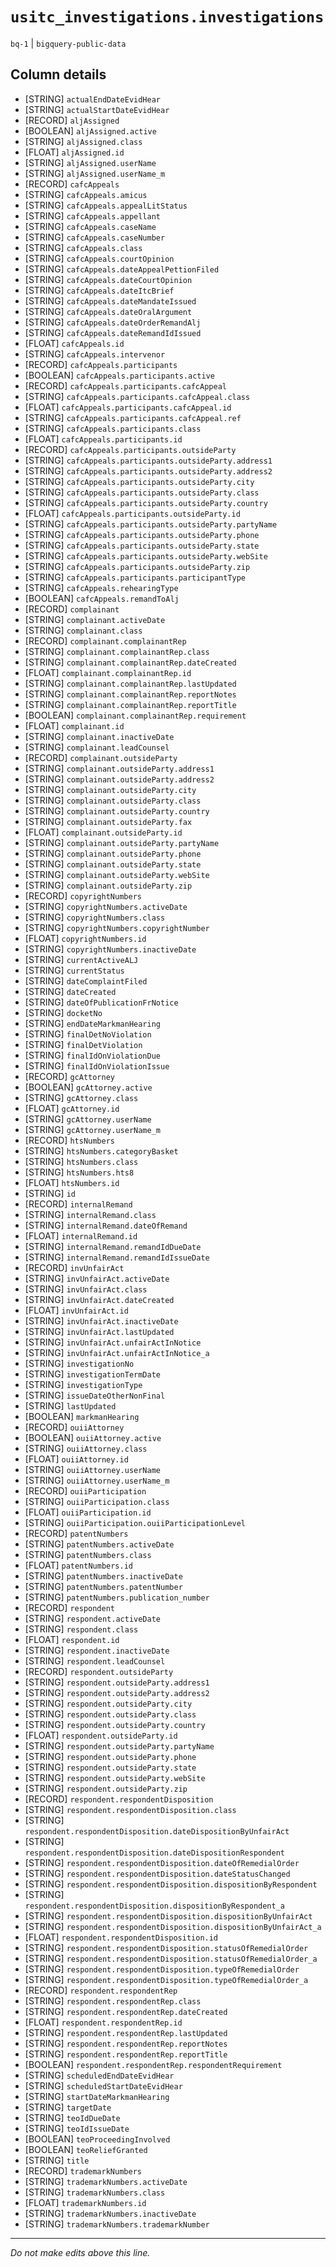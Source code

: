 # `usitc_investigations.investigations`
`bq-1` | `bigquery-public-data`

## Column details
* [STRING]    `actualEndDateEvidHear`
* [STRING]    `actualStartDateEvidHear`
* [RECORD]    `aljAssigned`
* [BOOLEAN]   `aljAssigned.active`
* [STRING]    `aljAssigned.class`
* [FLOAT]     `aljAssigned.id`
* [STRING]    `aljAssigned.userName`
* [STRING]    `aljAssigned.userName_m`
* [RECORD]    `cafcAppeals`
* [STRING]    `cafcAppeals.amicus`
* [STRING]    `cafcAppeals.appealLitStatus`
* [STRING]    `cafcAppeals.appellant`
* [STRING]    `cafcAppeals.caseName`
* [STRING]    `cafcAppeals.caseNumber`
* [STRING]    `cafcAppeals.class`
* [STRING]    `cafcAppeals.courtOpinion`
* [STRING]    `cafcAppeals.dateAppealPettionFiled`
* [STRING]    `cafcAppeals.dateCourtOpinion`
* [STRING]    `cafcAppeals.dateItcBrief`
* [STRING]    `cafcAppeals.dateMandateIssued`
* [STRING]    `cafcAppeals.dateOralArgument`
* [STRING]    `cafcAppeals.dateOrderRemandAlj`
* [STRING]    `cafcAppeals.dateRemandIdIssued`
* [FLOAT]     `cafcAppeals.id`
* [STRING]    `cafcAppeals.intervenor`
* [RECORD]    `cafcAppeals.participants`
* [BOOLEAN]   `cafcAppeals.participants.active`
* [RECORD]    `cafcAppeals.participants.cafcAppeal`
* [STRING]    `cafcAppeals.participants.cafcAppeal.class`
* [FLOAT]     `cafcAppeals.participants.cafcAppeal.id`
* [STRING]    `cafcAppeals.participants.cafcAppeal.ref`
* [STRING]    `cafcAppeals.participants.class`
* [FLOAT]     `cafcAppeals.participants.id`
* [RECORD]    `cafcAppeals.participants.outsideParty`
* [STRING]    `cafcAppeals.participants.outsideParty.address1`
* [STRING]    `cafcAppeals.participants.outsideParty.address2`
* [STRING]    `cafcAppeals.participants.outsideParty.city`
* [STRING]    `cafcAppeals.participants.outsideParty.class`
* [STRING]    `cafcAppeals.participants.outsideParty.country`
* [FLOAT]     `cafcAppeals.participants.outsideParty.id`
* [STRING]    `cafcAppeals.participants.outsideParty.partyName`
* [STRING]    `cafcAppeals.participants.outsideParty.phone`
* [STRING]    `cafcAppeals.participants.outsideParty.state`
* [STRING]    `cafcAppeals.participants.outsideParty.webSite`
* [STRING]    `cafcAppeals.participants.outsideParty.zip`
* [STRING]    `cafcAppeals.participants.participantType`
* [STRING]    `cafcAppeals.rehearingType`
* [BOOLEAN]   `cafcAppeals.remandToAlj`
* [RECORD]    `complainant`
* [STRING]    `complainant.activeDate`
* [STRING]    `complainant.class`
* [RECORD]    `complainant.complainantRep`
* [STRING]    `complainant.complainantRep.class`
* [STRING]    `complainant.complainantRep.dateCreated`
* [FLOAT]     `complainant.complainantRep.id`
* [STRING]    `complainant.complainantRep.lastUpdated`
* [STRING]    `complainant.complainantRep.reportNotes`
* [STRING]    `complainant.complainantRep.reportTitle`
* [BOOLEAN]   `complainant.complainantRep.requirement`
* [FLOAT]     `complainant.id`
* [STRING]    `complainant.inactiveDate`
* [STRING]    `complainant.leadCounsel`
* [RECORD]    `complainant.outsideParty`
* [STRING]    `complainant.outsideParty.address1`
* [STRING]    `complainant.outsideParty.address2`
* [STRING]    `complainant.outsideParty.city`
* [STRING]    `complainant.outsideParty.class`
* [STRING]    `complainant.outsideParty.country`
* [STRING]    `complainant.outsideParty.fax`
* [FLOAT]     `complainant.outsideParty.id`
* [STRING]    `complainant.outsideParty.partyName`
* [STRING]    `complainant.outsideParty.phone`
* [STRING]    `complainant.outsideParty.state`
* [STRING]    `complainant.outsideParty.webSite`
* [STRING]    `complainant.outsideParty.zip`
* [RECORD]    `copyrightNumbers`
* [STRING]    `copyrightNumbers.activeDate`
* [STRING]    `copyrightNumbers.class`
* [STRING]    `copyrightNumbers.copyrightNumber`
* [FLOAT]     `copyrightNumbers.id`
* [STRING]    `copyrightNumbers.inactiveDate`
* [STRING]    `currentActiveALJ`
* [STRING]    `currentStatus`
* [STRING]    `dateComplaintFiled`
* [STRING]    `dateCreated`
* [STRING]    `dateOfPublicationFrNotice`
* [STRING]    `docketNo`
* [STRING]    `endDateMarkmanHearing`
* [STRING]    `finalDetNoViolation`
* [STRING]    `finalDetViolation`
* [STRING]    `finalIdOnViolationDue`
* [STRING]    `finalIdOnViolationIssue`
* [RECORD]    `gcAttorney`
* [BOOLEAN]   `gcAttorney.active`
* [STRING]    `gcAttorney.class`
* [FLOAT]     `gcAttorney.id`
* [STRING]    `gcAttorney.userName`
* [STRING]    `gcAttorney.userName_m`
* [RECORD]    `htsNumbers`
* [STRING]    `htsNumbers.categoryBasket`
* [STRING]    `htsNumbers.class`
* [STRING]    `htsNumbers.hts8`
* [FLOAT]     `htsNumbers.id`
* [STRING]    `id`
* [RECORD]    `internalRemand`
* [STRING]    `internalRemand.class`
* [STRING]    `internalRemand.dateOfRemand`
* [FLOAT]     `internalRemand.id`
* [STRING]    `internalRemand.remandIdDueDate`
* [STRING]    `internalRemand.remandIdIssueDate`
* [RECORD]    `invUnfairAct`
* [STRING]    `invUnfairAct.activeDate`
* [STRING]    `invUnfairAct.class`
* [STRING]    `invUnfairAct.dateCreated`
* [FLOAT]     `invUnfairAct.id`
* [STRING]    `invUnfairAct.inactiveDate`
* [STRING]    `invUnfairAct.lastUpdated`
* [STRING]    `invUnfairAct.unfairActInNotice`
* [STRING]    `invUnfairAct.unfairActInNotice_a`
* [STRING]    `investigationNo`
* [STRING]    `investigationTermDate`
* [STRING]    `investigationType`
* [STRING]    `issueDateOtherNonFinal`
* [STRING]    `lastUpdated`
* [BOOLEAN]   `markmanHearing`
* [RECORD]    `ouiiAttorney`
* [BOOLEAN]   `ouiiAttorney.active`
* [STRING]    `ouiiAttorney.class`
* [FLOAT]     `ouiiAttorney.id`
* [STRING]    `ouiiAttorney.userName`
* [STRING]    `ouiiAttorney.userName_m`
* [RECORD]    `ouiiParticipation`
* [STRING]    `ouiiParticipation.class`
* [FLOAT]     `ouiiParticipation.id`
* [STRING]    `ouiiParticipation.ouiiParticipationLevel`
* [RECORD]    `patentNumbers`
* [STRING]    `patentNumbers.activeDate`
* [STRING]    `patentNumbers.class`
* [FLOAT]     `patentNumbers.id`
* [STRING]    `patentNumbers.inactiveDate`
* [STRING]    `patentNumbers.patentNumber`
* [STRING]    `patentNumbers.publication_number`
* [RECORD]    `respondent`
* [STRING]    `respondent.activeDate`
* [STRING]    `respondent.class`
* [FLOAT]     `respondent.id`
* [STRING]    `respondent.inactiveDate`
* [STRING]    `respondent.leadCounsel`
* [RECORD]    `respondent.outsideParty`
* [STRING]    `respondent.outsideParty.address1`
* [STRING]    `respondent.outsideParty.address2`
* [STRING]    `respondent.outsideParty.city`
* [STRING]    `respondent.outsideParty.class`
* [STRING]    `respondent.outsideParty.country`
* [FLOAT]     `respondent.outsideParty.id`
* [STRING]    `respondent.outsideParty.partyName`
* [STRING]    `respondent.outsideParty.phone`
* [STRING]    `respondent.outsideParty.state`
* [STRING]    `respondent.outsideParty.webSite`
* [STRING]    `respondent.outsideParty.zip`
* [RECORD]    `respondent.respondentDisposition`
* [STRING]    `respondent.respondentDisposition.class`
* [STRING]    `respondent.respondentDisposition.dateDispositionByUnfairAct`
* [STRING]    `respondent.respondentDisposition.dateDispositionRespondent`
* [STRING]    `respondent.respondentDisposition.dateOfRemedialOrder`
* [STRING]    `respondent.respondentDisposition.dateStatusChanged`
* [STRING]    `respondent.respondentDisposition.dispositionByRespondent`
* [STRING]    `respondent.respondentDisposition.dispositionByRespondent_a`
* [STRING]    `respondent.respondentDisposition.dispositionByUnfairAct`
* [STRING]    `respondent.respondentDisposition.dispositionByUnfairAct_a`
* [FLOAT]     `respondent.respondentDisposition.id`
* [STRING]    `respondent.respondentDisposition.statusOfRemedialOrder`
* [STRING]    `respondent.respondentDisposition.statusOfRemedialOrder_a`
* [STRING]    `respondent.respondentDisposition.typeOfRemedialOrder`
* [STRING]    `respondent.respondentDisposition.typeOfRemedialOrder_a`
* [RECORD]    `respondent.respondentRep`
* [STRING]    `respondent.respondentRep.class`
* [STRING]    `respondent.respondentRep.dateCreated`
* [FLOAT]     `respondent.respondentRep.id`
* [STRING]    `respondent.respondentRep.lastUpdated`
* [STRING]    `respondent.respondentRep.reportNotes`
* [STRING]    `respondent.respondentRep.reportTitle`
* [BOOLEAN]   `respondent.respondentRep.respondentRequirement`
* [STRING]    `scheduledEndDateEvidHear`
* [STRING]    `scheduledStartDateEvidHear`
* [STRING]    `startDateMarkmanHearing`
* [STRING]    `targetDate`
* [STRING]    `teoIdDueDate`
* [STRING]    `teoIdIssueDate`
* [BOOLEAN]   `teoProceedingInvolved`
* [BOOLEAN]   `teoReliefGranted`
* [STRING]    `title`
* [RECORD]    `trademarkNumbers`
* [STRING]    `trademarkNumbers.activeDate`
* [STRING]    `trademarkNumbers.class`
* [FLOAT]     `trademarkNumbers.id`
* [STRING]    `trademarkNumbers.inactiveDate`
* [STRING]    `trademarkNumbers.trademarkNumber`

-------------------------------------------------------------------------------
*Do not make edits above this line.*
